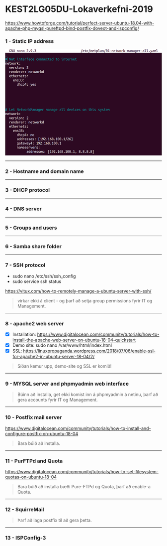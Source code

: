 # KEST2LG05DU-Lokaverkefni-2019

https://www.howtoforge.com/tutorial/perfect-server-ubuntu-18.04-with-apache-php-myqsl-pureftpd-bind-postfix-doveot-and-ispconfig/

### 1 - Static IP address
![Static IP](/screenshots/staticip.png)

---
### 2 - Hostname and domain name


---
### 3 - DHCP protocol


---
### 4 - DNS server


---
### 5 - Groups and users

---
### 6 - Samba share folder


---
### 7 - SSH protocol

* sudo nano /etc/ssh/ssh_config
* sudo service ssh status

https://vitux.com/how-to-remotely-manage-a-ubuntu-server-with-ssh/

> virkar ekki á client - og þarf að setja group permissions fyrir IT og Management.

---
### 8 - apache2 web server

- [x] Installation: https://www.digitalocean.com/community/tutorials/how-to-install-the-apache-web-server-on-ubuntu-18-04-quickstart
- [x] Demo site: sudo nano /var/www/html/index.html
- [x] SSL: https://linuxpropaganda.wordpress.com/2018/07/06/enable-ssl-for-apache2-in-ubuntu-server-18-04/2/

> Síðan kemur upp, demo-site og SSL er komið!

---
### 9 - MYSQL server and phpmyadmin web interface

> Búinn að installa, get ekki komist inn á phpmyadmin á netinu, þarf að gera accounts fyrir IT og Management.

---
### 10 - Postfix mail server

https://www.digitalocean.com/community/tutorials/how-to-install-and-configure-postfix-on-ubuntu-18-04

> Bara búið að installa.

---
### 11 - PurFTPd and Quota

https://www.digitalocean.com/community/tutorials/how-to-set-filesystem-quotas-on-ubuntu-18-04

> Bara búið að installa bæði Pure-FTPd og Quota, þarf að enable-a Quota.

---
### 12 - SquirreMail

> Þarf að laga postfix til að gera þetta.

---
### 13 - ISPConfig-3

